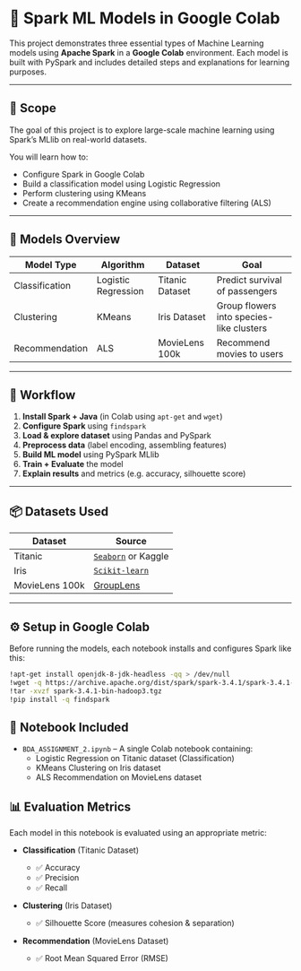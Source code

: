 # 🚀 Spark ML Models in Google Colab

This project demonstrates three essential types of Machine Learning models using **Apache Spark** in a **Google Colab** environment. Each model is built with PySpark and includes detailed steps and explanations for learning purposes.

---

## 🎯 Scope

The goal of this project is to explore large-scale machine learning using Spark’s MLlib on real-world datasets.

You will learn how to:
- Configure Spark in Google Colab
- Build a classification model using Logistic Regression
- Perform clustering using KMeans
- Create a recommendation engine using collaborative filtering (ALS)

---

## 🧠 Models Overview

| Model Type       | Algorithm           | Dataset         | Goal                                 |
|------------------|---------------------|------------------|--------------------------------------|
| Classification   | Logistic Regression | Titanic Dataset  | Predict survival of passengers       |
| Clustering       | KMeans              | Iris Dataset     | Group flowers into species-like clusters |
| Recommendation   | ALS                 | MovieLens 100k   | Recommend movies to users            |

---

## 🧰 Workflow

1. **Install Spark + Java** (in Colab using `apt-get` and `wget`)
2. **Configure Spark** using `findspark`
3. **Load & explore dataset** using Pandas and PySpark
4. **Preprocess data** (label encoding, assembling features)
5. **Build ML model** using PySpark MLlib
6. **Train + Evaluate** the model
7. **Explain results** and metrics (e.g. accuracy, silhouette score)

---

## 📦 Datasets Used

| Dataset        | Source                                                                 |
|----------------|------------------------------------------------------------------------|
| Titanic        | [`Seaborn`](https://github.com/mwaskom/seaborn-data) or Kaggle         |
| Iris           | [`Scikit-learn`](https://scikit-learn.org/stable/auto_examples/datasets/plot_iris_dataset.html) |
| MovieLens 100k | [GroupLens](https://grouplens.org/datasets/movielens/100k/)             |

---

## ⚙️ Setup in Google Colab

Before running the models, each notebook installs and configures Spark like this:

```bash
!apt-get install openjdk-8-jdk-headless -qq > /dev/null
!wget -q https://archive.apache.org/dist/spark/spark-3.4.1/spark-3.4.1-bin-hadoop3.tgz
!tar -xvzf spark-3.4.1-bin-hadoop3.tgz
!pip install -q findspark
```

## 📘 Notebook Included

- `BDA_ASSIGNMENT_2.ipynb` – A single Colab notebook containing:
  - Logistic Regression on Titanic dataset (Classification)
  - KMeans Clustering on Iris dataset
  - ALS Recommendation on MovieLens dataset

## 📊 Evaluation Metrics

Each model in this notebook is evaluated using an appropriate metric:

- **Classification** (Titanic Dataset)
  - ✅ Accuracy
  - ✅ Precision
  - ✅ Recall

- **Clustering** (Iris Dataset)
  - ✅ Silhouette Score (measures cohesion & separation)

- **Recommendation** (MovieLens Dataset)
  - ✅ Root Mean Squared Error (RMSE)
